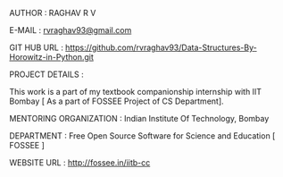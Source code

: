 AUTHOR : RAGHAV R V

E-MAIL : rvraghav93@gmail.com

GIT HUB URL : https://github.com/rvraghav93/Data-Structures-By-Horowitz-in-Python.git

PROJECT DETAILS :

This work is a part of my textbook companionship internship with IIT Bombay [ As a part of FOSSEE Project of CS Department].

MENTORING ORGANIZATION : Indian Institute Of Technology, Bombay

DEPARTMENT : Free Open Source Software for Science and Education [ FOSSEE ]

WEBSITE URL : http://fossee.in/iitb-cc
